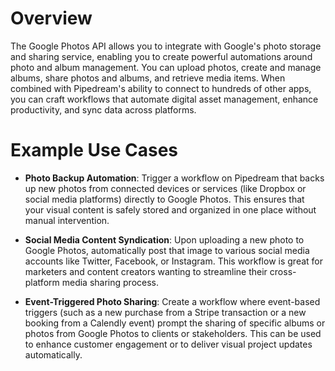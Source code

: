 # Overview

The Google Photos API allows you to integrate with Google's photo storage and sharing service, enabling you to create powerful automations around photo and album management. You can upload photos, create and manage albums, share photos and albums, and retrieve media items. When combined with Pipedream's ability to connect to hundreds of other apps, you can craft workflows that automate digital asset management, enhance productivity, and sync data across platforms.

# Example Use Cases

- **Photo Backup Automation**: Trigger a workflow on Pipedream that backs up new photos from connected devices or services (like Dropbox or social media platforms) directly to Google Photos. This ensures that your visual content is safely stored and organized in one place without manual intervention.

- **Social Media Content Syndication**: Upon uploading a new photo to Google Photos, automatically post that image to various social media accounts like Twitter, Facebook, or Instagram. This workflow is great for marketers and content creators wanting to streamline their cross-platform media sharing process.

- **Event-Triggered Photo Sharing**: Create a workflow where event-based triggers (such as a new purchase from a Stripe transaction or a new booking from a Calendly event) prompt the sharing of specific albums or photos from Google Photos to clients or stakeholders. This can be used to enhance customer engagement or to deliver visual project updates automatically.
